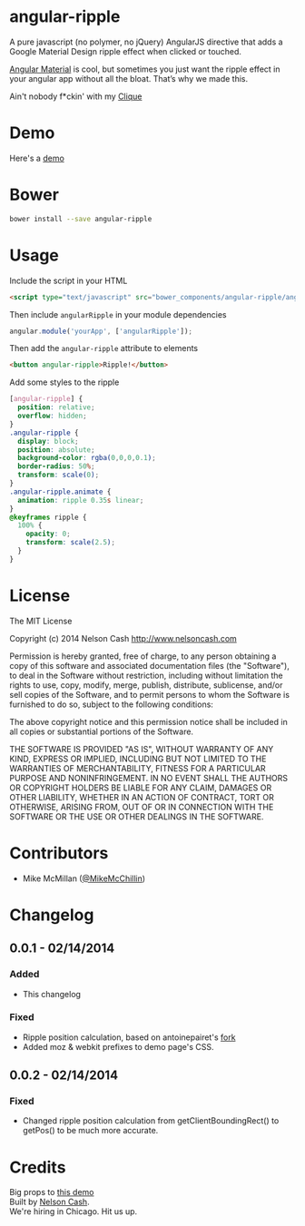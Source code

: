 angular-ripple
==============

A pure javascript (no polymer, no jQuery) AngularJS directive that adds a Google Material Design ripple effect when clicked or touched.

[Angular Material](https://material.angularjs.org/) is cool, but sometimes you just want the ripple effect in your angular app without all the bloat. That’s why we made this.

Ain't nobody f*ckin' with my [Clique](https://www.youtube.com/watch?v=FOrLNHbEzMg)

# Demo

Here's a <a href="http://nelsoncash.github.io/angular-ripple">demo</a>

# Bower

  ```bash
  bower install --save angular-ripple
  ```


# Usage

Include the script in your HTML

  ```html
  <script type="text/javascript" src="bower_components/angular-ripple/angular-ripple.js"></script>
  ```

Then include `angularRipple` in your module dependencies

  ```js
  angular.module('yourApp', ['angularRipple']);
  ```

Then add the `angular-ripple` attribute to elements

  ```html
  <button angular-ripple>Ripple!</button>
  ```

Add some styles to the ripple

  ```css
  [angular-ripple] {
    position: relative;
    overflow: hidden;
  }
  .angular-ripple {
    display: block;
    position: absolute;
    background-color: rgba(0,0,0,0.1);
    border-radius: 50%;
    transform: scale(0);
  }
  .angular-ripple.animate {
    animation: ripple 0.35s linear;
  }
  @keyframes ripple {
    100% {
      opacity: 0;
      transform: scale(2.5);
    }
  }
  ```

# License
The MIT License

Copyright (c) 2014 Nelson Cash http://www.nelsoncash.com

Permission is hereby granted, free of charge, to any person obtaining a copy of this software and associated documentation files (the "Software"), to deal in the Software without restriction, including without limitation the rights to use, copy, modify, merge, publish, distribute, sublicense, and/or sell copies of the Software, and to permit persons to whom the Software is furnished to do so, subject to the following conditions:

The above copyright notice and this permission notice shall be included in all copies or substantial portions of the Software.

THE SOFTWARE IS PROVIDED "AS IS", WITHOUT WARRANTY OF ANY KIND, EXPRESS OR IMPLIED, INCLUDING BUT NOT LIMITED TO THE WARRANTIES OF MERCHANTABILITY, FITNESS FOR A PARTICULAR PURPOSE AND NONINFRINGEMENT. IN NO EVENT SHALL THE AUTHORS OR COPYRIGHT HOLDERS BE LIABLE FOR ANY CLAIM, DAMAGES OR OTHER LIABILITY, WHETHER IN AN ACTION OF CONTRACT, TORT OR OTHERWISE, ARISING FROM, OUT OF OR IN CONNECTION WITH THE SOFTWARE OR THE USE OR OTHER DEALINGS IN THE SOFTWARE.

# Contributors

- Mike McMillan ([@MikeMcChillin](http://twitter.com/mikemcchillin))

# Changelog
## 0.0.1 - 02/14/2014
### Added
- This changelog

### Fixed
- Ripple position calculation, based on antoinepairet's [fork](https://github.com/b12consulting/angular-ripple)
- Added moz & webkit prefixes to demo page's CSS.

## 0.0.2 - 02/14/2014
### Fixed
- Changed ripple position calculation from getClientBoundingRect() to getPos() to be much more accurate.

# Credits

Big props to [this demo](http://codepen.io/fronterweb/pen/jcwgx)<br />
Built by [Nelson Cash](http://nelsoncash.com).<br />
We're hiring in Chicago. Hit us up.